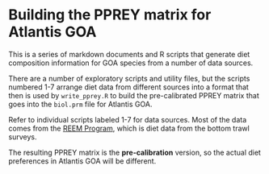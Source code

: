 # Building the PPREY matrix for Atlantis GOA

This is a series of markdown documents and R scripts that generate diet composition information for GOA species from a number of data sources. 

There are a number of exploratory scripts and utility files, but the scripts numbered 1-7 arrange diet data from different sources into a format that then is used by `write_pprey.R` to build the pre-calibrated PPREY matrix that goes into the `biol.prm` file for Atlantis GOA.

Refer to individual scripts labeled 1-7 for data sources. Most of the data comes from the [REEM Program](https://apps-afsc.fisheries.noaa.gov/refm/reem/webdietdata/dietdataintro.php), which is diet data from the bottom trawl surveys.

The resulting PPREY matrix is the __pre-calibration__ version, so the actual diet preferences in Atlantis GOA will be different. 